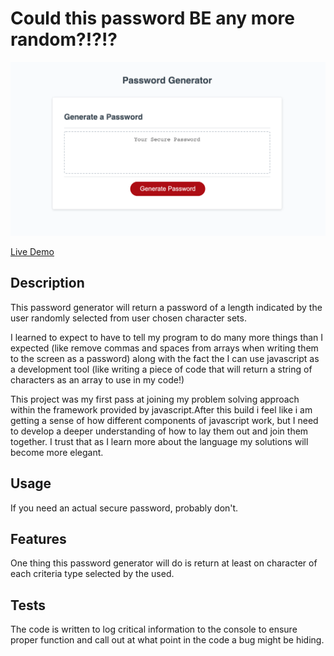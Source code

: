 # Could this password BE any more random?!?!?

<img src="./images/ScreenShot.png">

[Live Demo](https://sissyhanks.github.io/could-this-password-be-any-more-random/)

## Description

This password generator will return a password of a length indicated by the user randomly selected from user chosen character sets.

I learned to expect to have to tell my program to do many more things than I expected (like remove commas and spaces from arrays when writing them to the screen as a password) along with the fact the I can use javascript as a development tool (like writing a piece of code that will return a string of characters as an array to use in my code!)

This project was my first pass at joining my problem solving approach within the framework provided by javascript.After this build i feel like i am getting a sense of how different components of javascript work, but I need to develop a deeper understanding of how to lay them out and join them together. I trust that as I learn more about the language my solutions will become more elegant.

## Usage

If you need an actual secure password, probably don't.

## Features

One thing this password generator will do is return at least on character of each criteria type selected by the used.

## Tests

The code is written to log critical information to the console to ensure proper function and call out at what point in the code a bug might be hiding.
